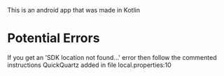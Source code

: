 This is an android app that was made in Kotlin


# Potential Errors
If you get an 'SDK location not found...' error then follow the commented instructions QuickQuartz added in file local.properties:10
